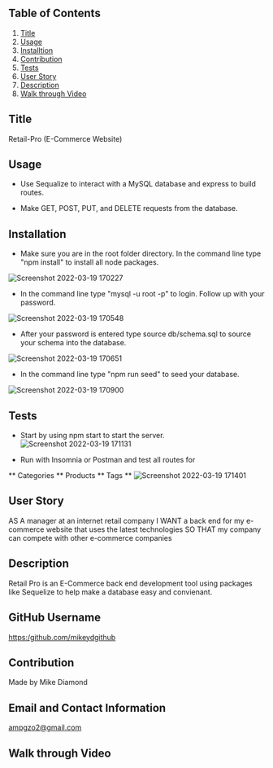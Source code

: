 
  ## Table of Contents
  1. [Title](#Title)
  2. [Usage](#Usage)
  3. [Installtion](#Installtion)
  5. [Contribution](#Contribution)
  6. [Tests](#Test)
  7. [User Story](#Story)
  8. [Description](#Description)
  9. [Walk through Video](#Video)

  ## Title

  Retail-Pro (E-Commerce Website)
  
  ## Usage

  * Use Sequalize to interact with a MySQL database and express to build routes.

  * Make GET, POST, PUT, and DELETE requests from the database.

  ## Installation

  * Make sure you are in the root folder directory. In the command line type "npm install" to install all node packages.
  
   ![Screenshot 2022-03-19 170227](https://user-images.githubusercontent.com/94988620/159138322-6956eef5-1844-4b5a-8508-09434aacf16f.jpg)

  * In the command line type "mysql -u root -p" to login. Follow up with your password. 
  
   ![Screenshot 2022-03-19 170548](https://user-images.githubusercontent.com/94988620/159138379-7f06c3b5-738c-46a6-b67b-9edc550bc930.jpg)
  * After your password is entered type source db/schema.sql to source your schema into the database.
  
   ![Screenshot 2022-03-19 170651](https://user-images.githubusercontent.com/94988620/159138444-45fb1512-83ab-4f97-a5fc-7e5463fde6cb.jpg)

  * In the command line type "npm run seed" to seed your
  database.
  
  ![Screenshot 2022-03-19 170900](https://user-images.githubusercontent.com/94988620/159138454-1181880a-e70d-48eb-8696-402885958d67.jpg)


  ## Tests
  * Start by using npm start to start the server.
   ![Screenshot 2022-03-19 171131](https://user-images.githubusercontent.com/94988620/159138525-6c1e5332-fc7a-4de4-bc16-e29e34544334.jpg)
  
  * Run with Insomnia or Postman and test all routes for
  
  ** Categories
  ** Products
  ** Tags
  ** ![Screenshot 2022-03-19 171401](https://user-images.githubusercontent.com/94988620/159138590-38510e8d-befb-4173-be24-60c59633084d.jpg)

  
  ## User Story

  AS A manager at an internet retail company
  I WANT a back end for my e-commerce website that uses the latest technologies
  SO THAT my company can compete with other e-commerce companies

  ## Description

  Retail Pro is an E-Commerce back end development tool using packages like Sequelize to help make a database easy and convienant. 

  ## GitHub Username
    
  [https:/github.com/mikeydgithub](https:/github.com/mikeydgithub)
  
  ## Contribution

  Made by Mike Diamond
  
  ## Email and Contact Information
     
  ampgzo2@gmail.com

  ## Walk through Video
  
